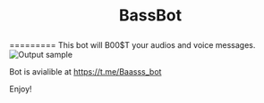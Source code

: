 # <p align="center">BassBot
=========
This bot will B00$T your audios and voice messages.
![Output sample](https://github.com/karaz159/bass_bot/blob/master/pic/tutor.gif)

Bot is avialible at https://t.me/Baasss_bot

Enjoy!
